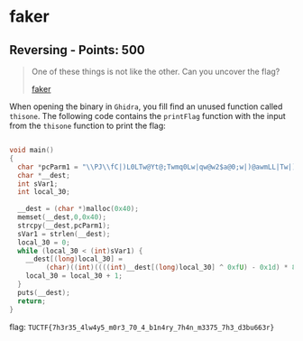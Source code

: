 # faker

## Reversing - Points: 500

> One of these things is not like the other. Can you uncover the flag?
>
> [faker](faker)
>

When opening the binary in `Ghidra`, you fill find an unused function called `thisone`. The following code contains the `printFlag` function with the input from the `thisone` function to print the flag:

```c

void main()
{
  char *pcParm1 = "\\PJ\\fC|)L0LTw@Yt@;Twmq0Lw|qw@w2$a@0;w|)@awmLL|Tw|)LwZL2lhhL0k";
  char *__dest;
  int sVar1;
  int local_30;
  
  __dest = (char *)malloc(0x40);
  memset(__dest,0,0x40);
  strcpy(__dest,pcParm1);
  sVar1 = strlen(__dest);
  local_30 = 0;
  while (local_30 < (int)sVar1) {
    __dest[(long)local_30] =
         (char)((int)((((int)__dest[(long)local_30] ^ 0xfU) - 0x1d) * 8) % 0x5f) + ' ';
    local_30 = local_30 + 1;
  }
  puts(__dest);
  return;
}

```

flag: `TUCTF{7h3r35_4lw4y5_m0r3_70_4_b1n4ry_7h4n_m3375_7h3_d3bu663r}`